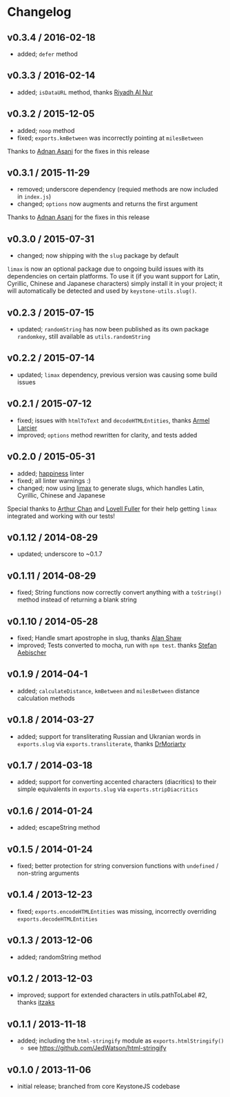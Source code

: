 # Changelog

## v0.3.4 / 2016-02-18

* added; `defer` method

## v0.3.3 / 2016-02-14

* added; `isDataURL` method, thanks [Riyadh Al Nur](https://github.com/riyadhalnur)

## v0.3.2 / 2015-12-05

* added; `noop` method
* fixed; `exports.kmBetween` was incorrectly pointing at `milesBetween`

Thanks to [Adnan Asani](https://github.com/adnasa) for the fixes in this release

## v0.3.1 / 2015-11-29

* removed; underscore dependency (requied methods are now included in `index.js`)
* changed; `options` now augments and returns the first argument

Thanks to [Adnan Asani](https://github.com/adnasa) for the fixes in this release

## v0.3.0 / 2015-07-31

* changed; now shipping with the `slug` package by default

`limax` is now an optional package due to ongoing build issues with its dependencies on certain platforms. To use it (if you want support for Latin, Cyrillic, Chinese and Japanese characters) simply install it in your project; it will automatically be detected and used by `keystone-utils.slug()`.

## v0.2.3 / 2015-07-15

* updated; `randomString` has now been published as its own package `randomkey`, still available as `utils.randomString`

## v0.2.2 / 2015-07-14

* updated; `limax` dependency, previous version was causing some build issues

## v0.2.1 / 2015-07-12

* fixed; issues with `htmlToText` and `decodeHTMLEntities`, thanks [Armel Larcier](https://github.com/Benew)
* improved; `options` method rewritten for clarity, and tests added

## v0.2.0 / 2015-05-31

* added; [happiness](https://github.com/JedWatson/happiness) linter
* fixed; all linter warnings :)
* changed; now using [limax](https://github.com/lovell/limax) to generate slugs, which handles Latin, Cyrillic, Chinese and Japanese

Special thanks to [Arthur Chan](https://github.com/arthurtalkgoal) and [Lovell Fuller](https://github.com/lovell) for their help getting `limax` integrated and working with our tests!

## v0.1.12 / 2014-08-29

* updated; underscore to ~0.1.7

## v0.1.11 / 2014-08-29

* fixed; String functions now correctly convert anything with a `toString()` method instead of returning a blank string

## v0.1.10 / 2014-05-28

* fixed; Handle smart apostrophe in slug, thanks [Alan Shaw](https://github.com/alanshaw)
* improved; Tests converted to mocha, run with `npm test`. thanks [Stefan Aebischer](https://github.com/pAlpha627)

## v0.1.9 / 2014-04-1

* added; `calculateDistance`, `kmBetween` and `milesBetween` distance calculation methods

## v0.1.8 / 2014-03-27

* added; support for transliterating Russian and Ukranian words in `exports.slug` via `exports.transliterate`, thanks [DrMoriarty](https://github.com/DrMoriarty)

## v0.1.7 / 2014-03-18

* added; support for converting accented characters (diacritics) to their simple equivalents in `exports.slug` via `exports.stripDiacritics`

## v0.1.6 / 2014-01-24

* added; escapeString method

## v0.1.5 / 2014-01-24

* fixed; better protection for string conversion functions with `undefined` / non-string arguments

## v0.1.4 / 2013-12-23

* fixed; `exports.encodeHTMLEntities` was missing, incorrectly overriding `exports.decodeHTMLEntities`

## v0.1.3 / 2013-12-06

* added; randomString method

## v0.1.2 / 2013-12-03

* improved; support for extended characters in utils.pathToLabel #2, thanks [itzaks](https://github.com/itzaks)

## v0.1.1 / 2013-11-18

* added; including the `html-stringify` module as `exports.htmlStringify()`
	* see https://github.com/JedWatson/html-stringify

## v0.1.0 / 2013-11-06

* initial release; branched from core KeystoneJS codebase

